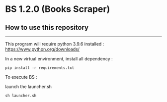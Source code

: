 # BS 1.2.0 (Books Scraper)

## How to use this repository

***

This program will require python 3.9.6 installed : https://www.python.org/downloads/

In a new virtual environment, install all dependency :
```
pip install -r requirements.txt
```
To execute BS :

launch the launcher.sh 

```
sh launcher.sh
```
